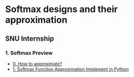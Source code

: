 # Softmax designs and their approximation
## SNU Internship
### 1. Softmax Preview
- [0. How to approximate?](./Python_Codes/Lecture1(250701)/HowToApproximate.md)
- [1. Softmax Function Approximation Implement in Python](./Python_Codes/Lecture1(250701)/ApproxImplementPy.md)
